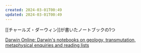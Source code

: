 ```yaml
---
created: 2024-03-01T00:49
updated: 2024-03-01T00:49
---
```

[[チャールズ・ダーウィン]]が書いたノートブックの1つ

[Darwin Online: Darwin's notebooks on geology, transmutation, metaphysical enquiries and reading lists](https://darwin-online.org.uk/EditorialIntroductions/vanWyhe_notebooks.html)